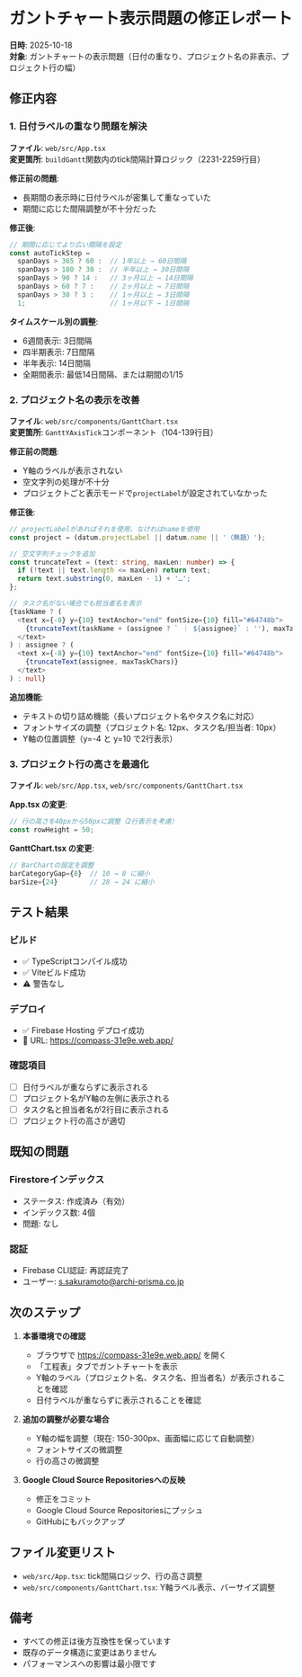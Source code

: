 # ガントチャート表示問題の修正レポート

**日時**: 2025-10-18  
**対象**: ガントチャートの表示問題（日付の重なり、プロジェクト名の非表示、プロジェクト行の幅）

## 修正内容

### 1. 日付ラベルの重なり問題を解決

**ファイル**: `web/src/App.tsx`  
**変更箇所**: `buildGantt`関数内のtick間隔計算ロジック（2231-2259行目）

**修正前の問題**:
- 長期間の表示時に日付ラベルが密集して重なっていた
- 期間に応じた間隔調整が不十分だった

**修正後**:
```typescript
// 期間に応じてより広い間隔を設定
const autoTickStep = 
  spanDays > 365 ? 60 :  // 1年以上 → 60日間隔
  spanDays > 180 ? 30 :  // 半年以上 → 30日間隔
  spanDays > 90 ? 14 :   // 3ヶ月以上 → 14日間隔
  spanDays > 60 ? 7 :    // 2ヶ月以上 → 7日間隔
  spanDays > 30 ? 3 :    // 1ヶ月以上 → 3日間隔
  1;                     // 1ヶ月以下 → 1日間隔
```

**タイムスケール別の調整**:
- 6週間表示: 3日間隔
- 四半期表示: 7日間隔
- 半年表示: 14日間隔
- 全期間表示: 最低14日間隔、または期間の1/15

### 2. プロジェクト名の表示を改善

**ファイル**: `web/src/components/GanttChart.tsx`  
**変更箇所**: `GanttYAxisTick`コンポーネント（104-139行目）

**修正前の問題**:
- Y軸のラベルが表示されない
- 空文字列の処理が不十分
- プロジェクトごと表示モードで`projectLabel`が設定されていなかった

**修正後**:
```typescript
// projectLabelがあればそれを使用、なければnameを使用
const project = (datum.projectLabel || datum.name || '（無題）');

// 空文字列チェックを追加
const truncateText = (text: string, maxLen: number) => {
  if (!text || text.length <= maxLen) return text;
  return text.substring(0, maxLen - 1) + '…';
};

// タスク名がない場合でも担当者名を表示
{taskName ? (
  <text x={-8} y={10} textAnchor="end" fontSize={10} fill="#64748b">
    {truncateText(taskName + (assignee ? ` ｜ ${assignee}` : ''), maxTaskChars)}
  </text>
) : assignee ? (
  <text x={-8} y={10} textAnchor="end" fontSize={10} fill="#64748b">
    {truncateText(assignee, maxTaskChars)}
  </text>
) : null}
```

**追加機能**:
- テキストの切り詰め機能（長いプロジェクト名やタスク名に対応）
- フォントサイズの調整（プロジェクト名: 12px、タスク名/担当者: 10px）
- Y軸の位置調整（y=-4 と y=10 で2行表示）

### 3. プロジェクト行の高さを最適化

**ファイル**: `web/src/App.tsx`, `web/src/components/GanttChart.tsx`

**App.tsx の変更**:
```typescript
// 行の高さを40pxから50pxに調整（2行表示を考慮）
const rowHeight = 50;
```

**GanttChart.tsx の変更**:
```typescript
// BarChartの設定を調整
barCategoryGap={8}  // 10 → 8 に縮小
barSize={24}        // 28 → 24 に縮小
```

## テスト結果

### ビルド
- ✅ TypeScriptコンパイル成功
- ✅ Viteビルド成功
- ⚠️ 警告なし

### デプロイ
- ✅ Firebase Hosting デプロイ成功
- 🔗 URL: https://compass-31e9e.web.app/

### 確認項目
- [ ] 日付ラベルが重ならずに表示される
- [ ] プロジェクト名がY軸の左側に表示される
- [ ] タスク名と担当者名が2行目に表示される
- [ ] プロジェクト行の高さが適切

## 既知の問題

### Firestoreインデックス
- ステータス: 作成済み（有効）
- インデックス数: 4個
- 問題: なし

### 認証
- Firebase CLI認証: 再認証完了
- ユーザー: s.sakuramoto@archi-prisma.co.jp

## 次のステップ

1. **本番環境での確認**
   - ブラウザで https://compass-31e9e.web.app/ を開く
   - 「工程表」タブでガントチャートを表示
   - Y軸のラベル（プロジェクト名、タスク名、担当者名）が表示されることを確認
   - 日付ラベルが重ならずに表示されることを確認

2. **追加の調整が必要な場合**
   - Y軸の幅を調整（現在: 150-300px、画面幅に応じて自動調整）
   - フォントサイズの微調整
   - 行の高さの微調整

3. **Google Cloud Source Repositoriesへの反映**
   - 修正をコミット
   - Google Cloud Source Repositoriesにプッシュ
   - GitHubにもバックアップ

## ファイル変更リスト

- `web/src/App.tsx`: tick間隔ロジック、行の高さ調整
- `web/src/components/GanttChart.tsx`: Y軸ラベル表示、バーサイズ調整

## 備考

- すべての修正は後方互換性を保っています
- 既存のデータ構造に変更はありません
- パフォーマンスへの影響は最小限です

